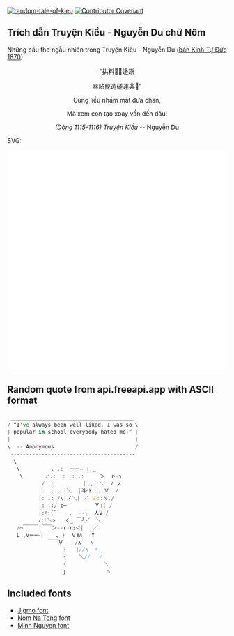 [![random-tale-of-kieu](https://github.com/huuquyet/random-tale-of-kieu/actions/workflows/random-tale-of-kieu.yml/badge.svg)](https://github.com/huuquyet/random-tale-of-kieu/actions/workflows/random-tale-of-kieu.yml)
[![Contributor Covenant](https://img.shields.io/badge/Contributor%20Covenant-2.1-4baaaa.svg)](.github/CODE_OF_CONDUCT.md "Contributor Covenant 2.1")

## Trích dẫn Truyện Kiều - Nguyễn Du chữ Nôm

Những câu thơ ngẫu nhiên trong Truyện Kiều - Nguyễn Du ([bản Kinh Tự Đức 1870](https://vi.wikisource.org/wiki/Truy%E1%BB%87n_Ki%E1%BB%81u_(b%E1%BA%A3n_Kinh_T%E1%BB%B1_%C4%90%E1%BB%A9c_1870)))

<div align="center">
<!-- START_KIEU -->
      <p class="nom">“拱料𥄮𬑉迻蹎</p>
      <p class="nom">麻䀡昆造磋運典󰠳”</p>
      <p class="quocngu">Cũng liều nhắm mắt đưa chân,</p>
      <p class="quocngu">Mà xem con tạo xoay vần đến đâu!</p>
      <p class="author"><i>(Dòng 1115-1116) Truyện Kiều</i> -- Nguyễn Du</p>
<!-- END_KIEU -->
</div>

SVG:

<div align="center">
  <img src="./assets/random-kieu.svg" alt="The Tale of Kieu - Nguyen Du">
</div>

## Random quote from api.freeapi.app with ASCII format

<!-- START_QUOTE -->
```rust
 ________________________________________
/ “I've always been well liked. I was so \
| popular in school everybody hated me.” |
|                                        |
\  -- Anonymous                          /
 ----------------------------------------
  \
   \          . .: -ーー― :._
    \       ／.: .: .: .:     ＞  r⌒ヽ
           / .:         ｜.､.:＼  ﾉ ノ
          .: .: .:|＼  |斗ﾍﾄ.:.:Ｖ  /
          |: .: /\|ノ＼| ／ Ｖ::Ｎ./
          |: .:/ c─-        Ｙ:| /
          |:ﾊ:{``   ,  --┐  人V /
          ﾉ:L＼>   く_,￣┘／  ＼
   /⌒￣￣￣|￣￣＞--r-rｭ＜|   ／
   L_,vー─-|    ､ }  ＶYﾊ   Y
             ￣￣Ｖ  ｜/∧   ﾍ
                  {   |//∧  ﾍ
                  {    ＼//   ﾍ
                  {            ＼
                  ｝             >
```
<!-- END_QUOTE -->

## Included fonts

- [Jigmo font](https://github.com/kamichikoichi/jigmo)
- [Nom Na Tong font](https://github.com/nomfoundation/font)
- [Minh Nguyen font](https://github.com/TKYKmori/Minh-Nguyen)
